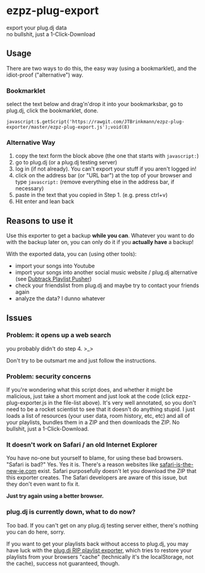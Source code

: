# ezpz-plug-export          
export your plug.dj data      
no bullshit, just a 1-Click-Download


## Usage
There are two ways to do this, the easy way (using a bookmarklet), and the idiot-proof ("alternative") way.

### Bookmarklet
select the text below and drag'n'drop it into your bookmarksbar, go to plug.dj, click the bookmarklet, done.
```
javascript:$.getScript('https://rawgit.com/JTBrinkmann/ezpz-plug-exporter/master/ezpz-plug-export.js');void(8)
```

### Alternative Way
1. copy the text form the block above (the one that starts with `javascript:`)
2. go to plug.dj (or a plug.dj testing server)
3. log in (if not already). You can't export your stuff if you aren't logged in!
4. click on the address bar (or "URL bar") at the top of your browser and type `javascript:` (remove everything else in the address bar, if necessary)
5. paste in the text that you copied in Step 1. (e.g. press ctrl+v)
6. Hit enter and lean back


## Reasons to use it
Use this exporter to get a backup **while you can**. Whatever you want to do with the backup later on, you can only do it if you **actually have** a backup!

With the exported data, you can (using other tools):
* import your songs into Youtube
* import your songs into another social music website / plug.dj alternative (see [Dubtrack Playlist Pusher](https://github.com/JTBrinkmann/Dubtrack-Playlist-Pusher))
* check your friendslist from plug.dj and maybe try to contact your friends again
* analyze the data? I dunno whatever


## Issues
### Problem: it opens up a web search
you probably didn't do step 4. >_>

Don't try to be outsmart me and just follow the instructions.

### Problem: security concerns
If you're wondering what this script does, and whether it might be malicious, just take a short moment and just look at the code (click ezpz-plug-exporter.js in the file-list above). It's very well annotated, so you don't need to be a rocket scientist to see that it doesn't do anything stupid. I just loads a list of resources (your user data, room history, etc, etc) and all of your playlists, bundles them in a ZIP and then downloads the ZIP. No bullshit, just a 1-Click-Download.

### It doesn't work on Safari / an old Internet Explorer
You have no-one but yourself to blame, for using these bad browsers. "Safari is bad?" Yes. Yes it is. There's a reason websites like [safari-is-the-new-ie.com](https://www.safari-is-the-new-ie.com/) exist. Safari purposefully doesn't let you download the ZIP that this exporter creates. The Safari developers are aware of this issue, but they don't even want to fix it.

**Just try again using a better browser.**

### plug.dj is currently down, what to do now?
Too bad. If you can't get on any plug.dj testing server either, there's nothing you can do here, sorry.

If you want to get your playlists back without access to plug.dj, you may have luck with the [plug.dj RIP playlist exporter](https://p0ne.com/rip-playlist-exporter/), which tries to restore your playlists from your browsers "cache" (technically it's the localStorage, not the cache), success not guaranteed, though.
